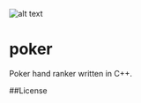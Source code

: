 ![alt text](http://donnemartin.com/wp-content/uploads/2014/10/poker_cover.jpg)

poker
============

Poker hand ranker written in C++.

##License
